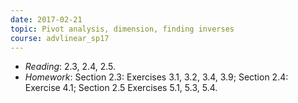 ```yaml
---
date: 2017-02-21
topic: Pivot analysis, dimension, finding inverses
course: advlinear_sp17
---
```


- *Reading*: 2.3, 2.4, 2.5.
- *Homework*: Section 2.3: Exercises 3.1, 3.2, 3.4, 3.9; Section 2.4: Exercise 4.1; Section 2.5 Exercises 5.1, 5.3, 5.4.
